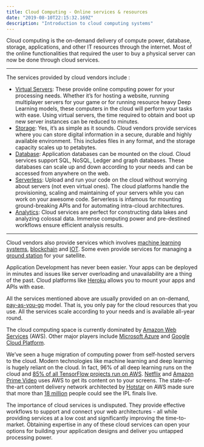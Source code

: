 ```yaml
---
title: Cloud Computing - Online services & resources
date: "2019-08-10T22:15:32.169Z"
description: "Introduction to cloud computing systems"
---
```


Cloud computing is the on-demand delivery of compute power, database, storage, applications, and other IT resources through the internet. Most of the online functionalities that required the user to buy a physical server can now be done through cloud services.

***
The services provided by cloud vendors include : 

- [Virtual Servers](https://aws.amazon.com/products/compute/?nc2=h_m1): These provide online computing power for your processing needs. Whether it’s for hosting a website, running multiplayer servers for your game or for running resource heavy Deep Learning models, these computers in the cloud will perform your tasks with ease. Using virtual servers, the time required to obtain and boot up new server instances can be reduced to minutes.
- [Storage](https://aws.amazon.com/products/storage/?nc2=h_m1): Yes, it’s as simple as it sounds. Cloud vendors provide services where you can store digital information in a secure, durable and highly available environment. This includes files in any format, and the storage capacity scales up to petabytes.
- [Database](https://aws.amazon.com/products/databases/?nc2=h_m1): Application databases can be mounted on the cloud. Cloud services support SQL, NoSQL, Ledger and graph databases. These databases can scale up and down according to your needs and can be accessed from anywhere on the web.
- [Serverless](https://aws.amazon.com/lambda/?nc2=h_m1): Upload and run your code on the cloud without worrying about servers (not even virtual ones). The cloud platforms handle the provisioning, scaling and maintaining of your servers while you can work on your awesome code. Serverless is infamous for mounting ground-breaking APIs and for automating intra-cloud architectures.
- [Analytics](https://aws.amazon.com/big-data/datalakes-and-analytics/?nc2=h_m1): Cloud services are perfect for constructing data lakes and analyzing colossal data. Immense computing power and pre-destined workflows ensure efficient analysis results. 

***
Cloud vendors also provide services which involves [machine learning systems](https://aws.amazon.com/machine-learning/?nc2=h_m1), [blockchain](https://aws.amazon.com/blockchain/?nc2=h_m1) and [IOT](https://aws.amazon.com/iot/?nc2=h_m1). Some even provide services for managing a [ground station](https://aws.amazon.com/ground-station/?nc2=h_m1) for your satellite.

Application Development has never been easier. Your apps can be deployed in minutes and issues like server overloading and unavailability are a thing of the past. Cloud platforms like [Heroku](https://www.heroku.com/) allows you to mount your apps and APIs with ease.

All the services mentioned above are usually provided on an on-demand, [pay-as-you-go](https://aws.amazon.com/pricing/?nc2=h_ql_pr) model. That is, you only pay for the cloud resources that you use. All the services scale according to your needs and is available all-year round. 

The cloud computing space is currently dominated by [Amazon Web Services](https://aws.amazon.com) (AWS). Other major players include [Microsoft Azure](https://azure.microsoft.com/en-in/) and [Google Cloud Platform](https://cloud.google.com/). 

We’ve seen a huge migration of computing power from self-hosted servers to the cloud. Modern technologies like machine learning and deep learning is hugely reliant on the cloud. In fact, 96% of all deep learning runs on the cloud and [85% of all TensorFlow projects run on AWS](https://d1.awsstatic.com/whitepapers/nucleus-tensorflow-2018.pdf). [Netflix](https://aws.amazon.com/solutions/case-studies/netflix/) and [Amazon Prime Video](https://aws.amazon.com/solutions/case-studies/amazon-prime-video/) uses AWS to get its content on to your screens. The state-of-the-art content delivery network architected by [Hotstar](https://aws.amazon.com/solutions/case-studies/star-tv/) on AWS made sure that more than [18 million](https://techcrunch.com/2019/05/12/hotstar-disneys-indian-streaming-service-sets-new-global-record-for-live-viewership/) people could see the IPL finals live.

The importance of cloud services is undisputed. They provide effective workflows to support and connect your web architectures - all while providing services at a low cost and significantly improving the time-to-market.  Obtaining expertise in any of these cloud services can open your options for building your application designs and deliver you untapped processing power.
